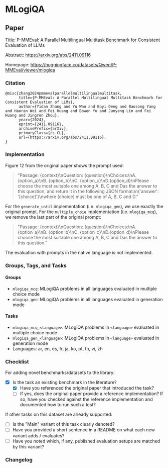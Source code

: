 # MLogiQA

## Paper

Title: P-MMEval: A Parallel Multilingual Multitask Benchmark for Consistent Evaluation of LLMs

Abstract: https://arxiv.org/abs/2411.09116

Homepage: https://huggingface.co/datasets/Qwen/P-MMEval/viewer/mlogiqa

### Citation

```text
@misc{zhang2024pmmevalparallelmultilingualmultitask,
      title={P-MMEval: A Parallel Multilingual Multitask Benchmark for Consistent Evaluation of LLMs}, 
      author={Yidan Zhang and Yu Wan and Boyi Deng and Baosong Yang and Haoran Wei and Fei Huang and Bowen Yu and Junyang Lin and Fei Huang and Jingren Zhou},
      year={2024},
      eprint={2411.09116},
      archivePrefix={arXiv},
      primaryClass={cs.CL},
      url={https://arxiv.org/abs/2411.09116}, 
}
```

### Implementation

Figure 12 from the original paper shows the prompt used:

> "Passage: {context}\nQuestion: {question}\nChoices:\nA. {option_a}\nB. {option_b}\nC. {option_c}\nD.{option_d}\nPlease choose the most suitable one among A, B, C and Das the answer to this question, and return it in the following JSON format:\n{'answer': '[choice]'}\nwhere [choice] must be one of A, B, C and D."

For the `generate_until` implementation (i.e. `mlogiqa_gen`), we use exactly the original prompt. For the `multiple_choie` implementation (i.e. `mlogiqa_mcq`), we remove the last part of the original prompt:

> "Passage: {context}\nQuestion: {question}\nChoices:\nA. {option_a}\nB. {option_b}\nC. {option_c}\nD.{option_d}\nPlease choose the most suitable one among A, B, C and Das the answer to this question."

The evaluation with prompts in the native language is not implemented.

### Groups, Tags, and Tasks

#### Groups

* `mlogiqa_mcq`: MLogiQA problems in all languages evaluated in multiple choice mode
* `mlogiqa_gen`: MLogiQA problems in all languages evaluated in generation mode

#### Tasks

* `mlogiqa_mcq_<language>`: MLogiQA problems in `<language>` evaluated in multiple choice mode
* `mlogiqa_gen_<language>`: MLogiQA problems in `<language>` evaluated in generation mode
* Languages: ar, en, es, fr, ja, ko, pt, th, vi, zh

### Checklist

For adding novel benchmarks/datasets to the library:

* [x] Is the task an existing benchmark in the literature?
  * [x] Have you referenced the original paper that introduced the task?
  * [ ] If yes, does the original paper provide a reference implementation? If so, have you checked against the reference implementation and documented how to run such a test?

If other tasks on this dataset are already supported:

* [ ] Is the "Main" variant of this task clearly denoted?
* [ ] Have you provided a short sentence in a README on what each new variant adds / evaluates?
* [ ] Have you noted which, if any, published evaluation setups are matched by this variant?

### Changelog
